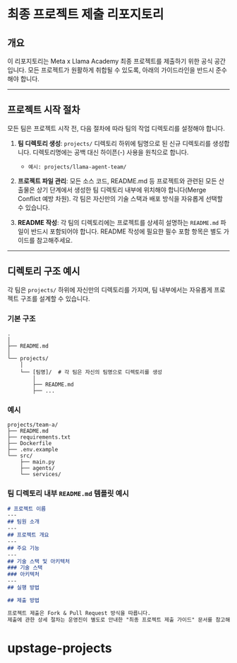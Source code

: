 # 최종 프로젝트 제출 리포지토리

## 개요

이 리포지토리는 Meta x Llama Academy 최종 프로젝트를 제출하기 위한 공식 공간입니다.
모든 프로젝트가 원활하게 취합될 수 있도록, 아래의 가이드라인을 반드시 준수해야 합니다.

---

## 프로젝트 시작 절차

모든 팀은 프로젝트 시작 전, 다음 절차에 따라 팀의 작업 디렉토리를 설정해야 합니다.

1.  **팀 디렉토리 생성**: `projects/` 디렉토리 하위에 팀명으로 된 신규 디렉토리를 생성합니다. 디렉토리명에는 공백 대신 하이픈(-) 사용을 원칙으로 합니다.
    * `예시: projects/llama-agent-team/`

2.  **프로젝트 파일 관리**: 모든 소스 코드, README.md 등 프로젝트와 관련된 모든 산출물은 상기 단계에서 생성한 팀 디렉토리 내부에 위치해야 합니다(Merge Conflict 예방 차원). 각 팀은 자신만의 기술 스택과 배포 방식을 자유롭게 선택할 수 있습니다.

3.  **README 작성**: 각 팀의 디렉토리에는 프로젝트를 상세히 설명하는 `README.md` 파일이 반드시 포함되어야 합니다. README 작성에 필요한 필수 포함 항목은 별도 가이드를 참고해주세요.

---

## 디렉토리 구조 예시

각 팀은 `projects/` 하위에 자신만의 디렉토리를 가지며, 팀 내부에서는 자유롭게 프로젝트 구조를 설계할 수 있습니다.

### 기본 구조
```
.
│
├── README.md 
│
└── projects/  
    │
    └── [팀명]/  # 각 팀은 자신의 팀명으로 디렉토리를 생성
        │
        ├── README.md
        ├── ...
```

### 예시


```
projects/team-a/
├── README.md
├── requirements.txt
├── Dockerfile          
├── .env.example
└── src/
    ├── main.py
    ├── agents/
    └── services/
```

### 팀 디렉토리 내부 `README.md` 템플릿 예시
```markdown
# 프로젝트 이름
---
## 팀원 소개
---
## 프로젝트 개요
---
## 주요 기능
---
## 기술 스택 및 아키텍처
### 기술 스택
### 아키텍처
---
## 실행 방법

## 제출 방법

프로젝트 제출은 Fork & Pull Request 방식을 따릅니다.
제출에 관한 상세 절차는 운영진이 별도로 안내한 "최종 프로젝트 제출 가이드" 문서를 참고해주세요.


```
# upstage-projects
